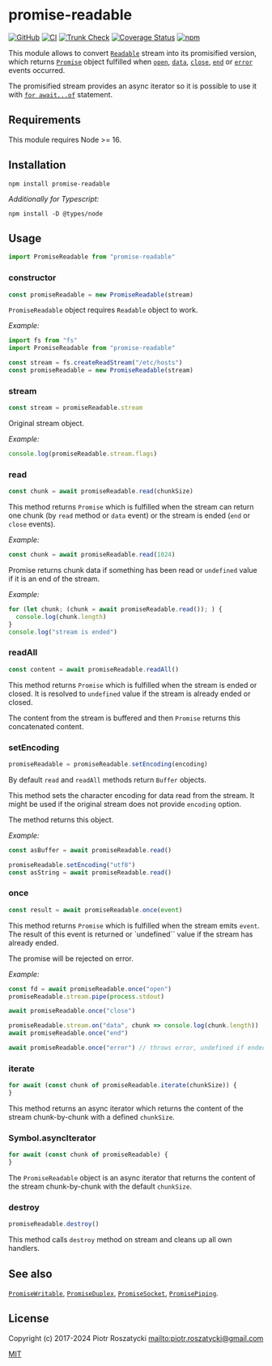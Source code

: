 # promise-readable

<!-- markdownlint-disable MD013 -->

[![GitHub](https://img.shields.io/github/v/release/dex4er/js-promise-readable?display_name=tag&sort=semver)](https://github.com/dex4er/tf)
[![CI](https://github.com/dex4er/js-promise-readable/actions/workflows/ci.yaml/badge.svg)](https://github.com/dex4er/tf/actions/workflows/ci.yaml)
[![Trunk Check](https://github.com/dex4er/js-promise-readable/actions/workflows/trunk.yaml/badge.svg)](https://github.com/dex4er/tf/actions/workflows/trunk.yaml)
[![Coverage Status](https://coveralls.io/repos/github/dex4er/js-promise-readable/badge.svg)](https://coveralls.io/github/dex4er/js-promise-readable)
[![npm](https://img.shields.io/npm/v/promise-readable.svg)](https://www.npmjs.com/package/promise-readable)

<!-- markdownlint-enable MD013 -->

This module allows to convert
[`Readable`](https://nodejs.org/api/stream.html#stream_class_stream_readable)
stream into its promisified version, which returns
[`Promise`](https://developer.mozilla.org/en-US/docs/Web/JavaScript/Reference/Global_Objects/Promise)
object fulfilled when [`open`](https://nodejs.org/api/fs.html#fs_event_open),
[`data`](https://nodejs.org/api/stream.html#stream_event_data),
[`close`](https://nodejs.org/api/fs.html#fs_event_close),
[`end`](https://nodejs.org/api/stream.html#stream_event_end) or
[`error`](https://nodejs.org/api/stream.html#stream_event_error_1) events
occurred.

The promisified stream provides an async iterator so it is possible to use it
with [`for await...of`](https://developer.mozilla.org/en-US/docs/Web/JavaScript/Reference/Statements/for-await...of)
statement.

## Requirements

This module requires Node >= 16.

## Installation

```shell
npm install promise-readable
```

_Additionally for Typescript:_

```shell
npm install -D @types/node
```

## Usage

```js
import PromiseReadable from "promise-readable"
```

### constructor

```js
const promiseReadable = new PromiseReadable(stream)
```

`PromiseReadable` object requires `Readable` object to work.

_Example:_

```js
import fs from "fs"
import PromiseReadable from "promise-readable"

const stream = fs.createReadStream("/etc/hosts")
const promiseReadable = new PromiseReadable(stream)
```

### stream

```js
const stream = promiseReadable.stream
```

Original stream object.

_Example:_

```js
console.log(promiseReadable.stream.flags)
```

### read

```js
const chunk = await promiseReadable.read(chunkSize)
```

This method returns `Promise` which is fulfilled when the stream can return
one chunk (by `read` method or `data` event) or the stream is ended (`end` or
`close` events).

_Example:_

```js
const chunk = await promiseReadable.read(1024)
```

Promise returns chunk data if something has been read or `undefined` value if
it is an end of the stream.

_Example:_

```js
for (let chunk; (chunk = await promiseReadable.read()); ) {
  console.log(chunk.length)
}
console.log("stream is ended")
```

### readAll

```js
const content = await promiseReadable.readAll()
```

This method returns `Promise` which is fulfilled when the stream is ended or
closed. It is resolved to `undefined` value if the stream is already ended or
closed.

The content from the stream is buffered and then `Promise` returns this
concatenated content.

### setEncoding

```js
promiseReadable = promiseReadable.setEncoding(encoding)
```

By default `read` and `readAll` methods return `Buffer` objects.

This method sets the character encoding for data read from the stream. It
might be used if the original stream does not provide `encoding` option.

The method returns this object.

_Example:_

```js
const asBuffer = await promiseReadable.read()

promiseReadable.setEncoding("utf8")
const asString = await promiseReadable.read()
```

### once

```js
const result = await promiseReadable.once(event)
```

This method returns `Promise` which is fulfilled when the stream emits
`event`. The result of this event is returned or `undefined`` value if the
stream has already ended.

The promise will be rejected on error.

_Example:_

```js
const fd = await promiseReadable.once("open")
promiseReadable.stream.pipe(process.stdout)

await promiseReadable.once("close")

promiseReadable.stream.on("data", chunk => console.log(chunk.length))
await promiseReadable.once("end")

await promiseReadable.once("error") // throws error, undefined if ended
```

### iterate

```js
for await (const chunk of promiseReadable.iterate(chunkSize)) {
}
```

This method returns an async iterator which returns the content of the stream
chunk-by-chunk with a defined `chunkSize`.

### Symbol.asyncIterator

```js
for await (const chunk of promiseReadable) {
}
```

The `PromiseReadable` object is an async iterator that returns the content of
the stream chunk-by-chunk with the default `chunkSize`.

### destroy

```js
promiseReadable.destroy()
```

This method calls `destroy` method on stream and cleans up all own handlers.

## See also

[`PromiseWritable`](https://www.npmjs.com/package/promise-writable),
[`PromiseDuplex`](https://www.npmjs.com/package/promise-duplex),
[`PromiseSocket`](https://www.npmjs.com/package/promise-socket),
[`PromisePiping`](https://www.npmjs.com/package/promise-piping).

## License

Copyright (c) 2017-2024 Piotr Roszatycki <mailto:piotr.roszatycki@gmail.com>

[MIT](https://opensource.org/licenses/MIT)
